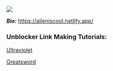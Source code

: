 ![](https://komarev.com/ghpvc/?username=Tacogamerman)

***Bio:*** https://alieniscool.netlify.app/

### Unblocker Link Making Tutorials:

[Ultraviolet](https://www.youtube.com/watch?v=-QiJRWyDIp4)

[Greatsword](https://www.youtube.com/watch?v=hysvVkzfHlo)


